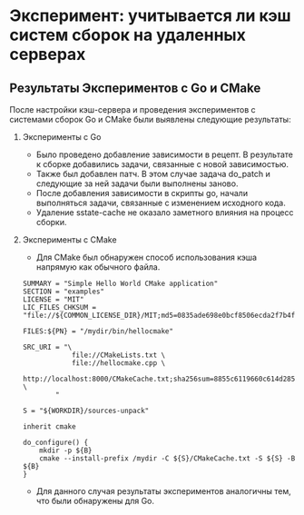 # Эксперимент: учитывается ли кэш систем сборок на удаленных серверах

## Результаты Экспериментов с Go и CMake

После настройки кэш-сервера и проведения экспериментов с системами сборок Go и CMake были выявлены следующие результаты:

1. Эксперименты с Go
    * Было проведено добавление зависимости в рецепт. В результате к сборке добавились задачи, связанные с новой
      зависимостью.
    * Также был добавлен патч. В этом случае задача do_patch и следующие за ней задачи были выполнены заново.
    * После добавления зависимости в скрипты go, начали выполняться задачи, связанные с изменением исходного кода.
    * Удаление sstate-cache не оказало заметного влияния на процесс сборки.

2. Эксперименты с CMake
    * Для CMake был обнаружен способ использования кэша напрямую как обычного файла.
    ```
    SUMMARY = "Simple Hello World CMake application"
    SECTION = "examples"
    LICENSE = "MIT"
    LIC_FILES_CHKSUM = "file://${COMMON_LICENSE_DIR}/MIT;md5=0835ade698e0bcf8506ecda2f7b4f302"

    FILES:${PN} = "/mydir/bin/hellocmake"

    SRC_URI = "\
                file://CMakeLists.txt \
                file://hellocmake.cpp \
                http://localhost:8000/CMakeCache.txt;sha256sum=8855c6119660c614d285554e51769066e94fcb75ff215ccc2fa6b4838b18756b \
            "

    S = "${WORKDIR}/sources-unpack"

    inherit cmake

    do_configure() {
        mkdir -p ${B}
        cmake --install-prefix /mydir -C ${S}/CMakeCache.txt -S ${S} -B ${B}
    }
   ```

    * Для данного случая результаты экспериментов аналогичны тем, что были обнаружены для Go.
